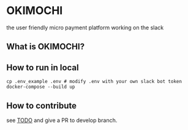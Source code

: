 # OKIMOCHI

the user friendly micro payment platform working on the slack

## What is OKIMOCHI?

## How to run in local

```
cp .env_example .env # modify .env with your own slack bot token
docker-compose --build up
```


## How to contribute

see [TODO](https://github.com/campfire-inc/OKIMOCHI/issues/1)
and give a PR to develop branch.

